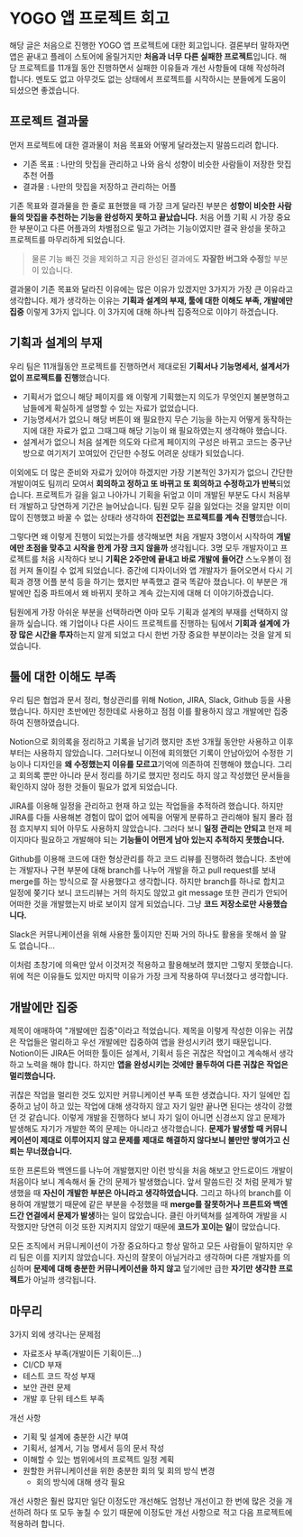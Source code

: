 # YOGO 앱 프로젝트 회고

해당 글은 처음으로 진행한 YOGO 앱 프로젝트에 대한 회고입니다. 결론부터 말하자면 앱은 끝내고 플레이 스토어에 올릴거지만 **처음과 너무 다른 실패한 프로젝트**입니다. 해당 프로젝트를 11개월 동안 진행하면서 실패한 이유들과 개선 사항들에 대해 작성하려 합니다. 멘토도 없고 아무것도 없는 상태에서 프로젝트를 시작하시는 분들에게 도움이 되셨으면 좋겠습니다.

## 프로젝트 결과물

먼저 프로젝트에 대한 결과물이 처음 목표와 어떻게 달라졌는지 말씀드리려 합니다.

- 기존 목표 : 나만의 맛집을 관리하고 나와 음식 성향이 비슷한 사람들이 저장한 맛집 추천 어플
- 결과물 : 나만의 맛집을 저장하고 관리하는 어플

기존 목표와 결과물을 한 줄로 표현했을 때 가장 크게 달라진 부분은 **성향이 비슷한 사람들의 맛집을 추천하는 기능을 완성하지 못하고 끝났습니다.** 처음 어플 기획 시 가장 중요한 부분이고 다른 어플과의 차별점으로 밀고 가려는 기능이였지만 결국 완성을 못하고 프로젝트를 마무리하게 되었습니다.

> 물론 기능 빠진 것을 제외하고 지금 완성된 결과에도 **자잘한 버그와 수정**할 부분이 있습니다.

결과물이 기존 목표와 달라진 이유에는 많은 이유가 있겠지만 3가지가 가장 큰 이유라고 생각합니다. 제가 생각하는 이유는 **기획과 설계의 부재, 툴에 대한 이해도 부족, 개발에만 집중** 이렇게 3가지 입니다. 이 3가지에 대해 하나씩 집중적으로 이야기 하겠습니다.

## 기획과 설계의 부재

우리 팀은 11개월동안 프로젝트를 진행하면서 제대로된 **기획서나 기능명세서, 설계서가 없이 프로젝트를 진행**했습니다.

- 기획서가 없으니 해당 페이지를 왜 이렇게 기획했는지 의도가 무엇인지 불분명하고 남들에게 확실하게 설명할 수 있는 자료가 없었습니다.
- 기능명세서가 없으니 해당 버튼이 왜 필요한지 무슨 기능을 하는지 어떻게 동작하는지에 대한 자료가 없고 그때그때 해당 기능이 왜 필요하였는지 생각해야 했습니다.
- 설계서가 없으니 처음 설계한 의도와 다르게 페이지의 구성은 바뀌고 코드는 중구난방으로 여기저기 꼬여있어 간단한 수정도 어려운 상태가 되었습니다.

이외에도 더 많은 준비와 자료가 있어야 하겠지만 가장 기본적인 3가지가 없으니 간단한 개발이여도 팀끼리 모여서 **회의하고 정하고 또 바뀌고 또 회의하고 수정하고가 반복**되었습니다. 프로젝트가 길을 잃고 나아가니 기획을 뒤엎고 이미 개발된 부분도 다시 처음부터 개발하고 당연하게 기간은 늘어났습니다. 팀원 모두 길을 잃었다는 것을 알지만 이미 많이 진행했고 바꿀 수 없는 상태라 생각하여 **진전없는 프로젝트를 계속 진행**했습니다.

그렇다면 왜 이렇게 진행이 되었는가를 생각해보면 처음 개발자 3명이서 시작하여 **개발에만 초점을 맞추고 시작을 한게 가장 크지 않을까** 생각됩니다. 3명 모두 개발자이고 프로젝트를 처음 시작하다 보니 **기획은 2주만에 끝내고 바로 개발에 들어간** 스노우볼이 점점 커져 돌이킬 수 없게 되었습니다. 중간에 디자이너와 앱 개발자가 들어오면서 다시 기획과 경쟁 어플 분석 등을 하기는 했지만 부족했고 결국 똑같아 졌습니다. 이 부분은 개발에만 집중 파트에서 왜 바뀌지 못하고 계속 갔는지에 대해 더 이야기하겠습니다.

팀원에게 가장 아쉬운 부분을 선택하라면 아마 모두 기획과 설계의 부재를 선택하지 않을까 싶습니다. 왜 기업이나 다른 사이드 프로젝트를 진행하는 팀에서 **기회과 설계에 가장 많은 시간을 투자**하는지 알게 되었고 다시 한번 가장 중요한 부분이라는 것을 알게 되었습니다.

## 툴에 대한 이해도 부족

우리 팀은 협업과 문서 정리, 형상관리를 위해 Notion, JIRA, Slack, Github 등을 사용했습니다. 하지만 초반에만 정한데로 사용하고 점점 이를 활용하지 않고 개발에만 집중하여 진행하였습니다.

Notion으로 회의록을 정리하고 기록을 남기려 했지만 초반 3개월 동안만 사용하고 이후부터는 사용하지 않았습니다. 그러다보니 이전에 회의했던 기록이 안남아있어 수정한 기능이나 디자인을 **왜 수정했는지 이유를 모르고**기억에 의존하여 진행해야 했습니다. 그리고 회의록 뿐만 아니라 문서 정리를 하기로 했지만 정리도 하지 않고 작성했던 문서들을 확인하지 않아 정한 것들이 필요가 없게 되었습니다.

JIRA를 이용해 일정을 관리하고 현재 하고 있는 작업들을 추적하려 했습니다. 하지만 JIRA를 다들 사용해본 경험이 많이 없어 에픽을 어떻게 분류하고 관리해야 될지 몰라 점점 흐지부지 되어 아무도 사용하지 않았습니다. 그러다 보니 **일정 관리는 안되고** 현재 페이지마다 필요하고 개발해야 되는 **기능들이 어떤게 남아 있는지 추적하지 못했습니다.**

Github를 이용해 코드에 대한 형상관리를 하고 코드 리뷰를 진행하려 했습니다. 초반에는 개발자나 구현 부분에 대해 branch를 나누어 개발을 하고 pull request를 보내 merge를 하는 방식으로 잘 사용했다고 생각합니다. 하지만 branch를 하나로 합치고 일정에 쫒기다 보니 코드리뷰는 거의 하지도 않았고 git message 또한 관리가 안되어 어떠한 것을 개발했는지 바로 보이지 않게 되었습니다. 그냥 **코드 저장소로만 사용했습니다.**

Slack은 커뮤니케이션을 위해 사용한 툴이지만 진짜 거의 하나도 활용을 못해서 쓸 말도 없습니다...

이처럼 초창기에 의욕만 앞서 이것저것 적용하고 활용해보려 했지만 그렇지 못했습니다. 위에 적은 이유들도 있지만 마지막 이유가 가장 크게 작용하여 무너졌다고 생각합니다.

## 개발에만 집중

제목이 애매하여 "개발에만 집중"이라고 적었습니다. 제목을 이렇게 작성한 이유는 귀찮은 작업들은 멀리하고 우선 개발에만 집중하여 앱을 완성시키려 했기 때문입니다. Notion이든 JIRA든 어떠한 툴이든 설계서, 기획서 등은 귀찮은 작업이고 계속해서 생각하고 노력을 해야 합니다. 하지만 **앱을 완성시키는 것에만 몰두하여 다른 귀찮은 작업은 멀리했습니다.**

귀찮은 작업을 멀리한 것도 있지만 커뮤니케이션 부족 또한 생겼습니다. 자기 일에만 집중하고 남이 하고 있는 작업에 대해 생각하지 않고 자기 일만 끝나면 된다는 생각이 강했던 것 같습니다. 이렇게 개발을 진행하다 보니 자기 일이 아니면 신경쓰지 않고 문제가 발생해도 자기가 개발한 쪽의 문제는 아니라고 생각했습니다. **문제가 발생할 때 커뮤니케이션이 제대로 이루어지지 않고 문제를 제대로 해결하지 않다보니 불만만 쌓여가고 신뢰는 무너졌습니다.** 

또한 프론트와 백엔드를 나누어 개발했지만 이런 방식을 처음 해보고 안드로이드 개발이 처음이다 보니 계속해서 둘 간의 문제가 발생했습니다. 앞서 말씀드린 것 처럼 문제가 발생했을 때 **자신이 개발한 부분은 아니라고 생각하였습니다.** 그리고 하나의 branch를 이용하여 개발했기 때문에 같은 부분을 수정했을 때 **merge를 잘못하거나 프론트와 백엔드간 연결에서 문제가 발생**하는 일이 많았습니다. 클린 아키텍쳐를 설계하여 개발을 시작했지만 당연히 이것 또한 지켜지지 않았기 때문에 **코드가 꼬이는 일**이 많았습니다.

모든 조직에서 커뮤니케이션이 가장 중요하다고 항상 말하고 모든 사람들이 말하지만 우리 팀은 이를 지키지 않았습니다. 자신의 잘못이 아닐거라고 생각하며 다른 개발자를 의심하며 **문제에 대해 충분한 커뮤니케이션을 하지 않고** 덮기에만 급한 **자기만 생각한 프로젝트**가 아닐까 생각됩니다.

## 마무리

3가지 외에 생각나는 문제점

- 자료조사 부족(개발이든 기획이든...)
- CI/CD 부재
- 테스트 코드 작성 부재
- 보안 관련 문제
- 개발 후 단위 테스트 부족

개선 사항

- 기획 및 설계에 충분한 시간 부여
- 기획서, 설계서, 기능 명세서 등의 문서 작성
- 이해할 수 있는 범위에서의 프로젝트 일정 계획
- 원할한 커뮤니케이션을 위한 충분한 회의 및 회의 방식 변경
  - 회의 방식에 대해 생각 필요

개선 사항은 훨씬 많지만 일단 이정도만 개선해도 엄청난 개선이고 한 번에 많은 것을 개선하려 하다 또 모두 놓칠 수 있기 때문에 이정도만 개선 사항으로 적고 다음 프로젝트에 적용하려 합니다.